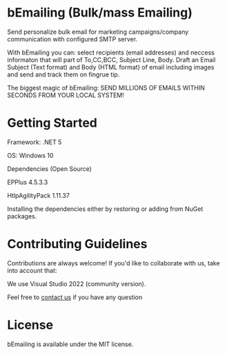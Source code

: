 # bEmailing (Bulk/mass Emailing)

Send personalize bulk email for marketing campaigns/company communication with configured SMTP server.

With bEmailing you can: select recipients (email addresses) and neccess informaton that will part of To,CC,BCC, Subject Line, Body. Draft an Email Subject (Text format) and Body (HTML format) of email including images and send and track them on fingrue tip.

The biggest magic of bEmailing: SEND MILLIONS OF EMAILS WITHIN SECONDS FROM YOUR LOCAL SYSTEM!

# Getting Started

Framework: .NET 5 

OS: Windows 10

Dependencies (Open Source)

EPPlus 4.5.3.3

HtlpAgilityPack 1.11.37

Installing the dependencies either by restoring or adding from NuGet packages. 

# Contributing Guidelines
Contributions are always welcome! If you'd like to collaborate with us, take into account that:

We use Visual Studio 2022 (community version).

Feel free to <a href="mailto:sanjiv.possible@gmail.com">contact us</a> if you have any question

# License
bEmailing is available under the MIT license. 
